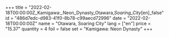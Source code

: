 +++
title = "2022-02-18T00:00:00Z_Kamigawa:_Neon_Dynasty_Otawara,_Soaring_City_[en]_false"
id = "486d7edc-d983-41f0-8b78-c99aecd72996"
date = "2022-02-18T00:00:00Z"
name = "Otawara, Soaring City"
lang = ["en"]
price = "15.37"
quantity = 4
foil = false
set = "Kamigawa: Neon Dynasty"
+++
